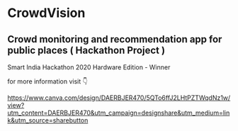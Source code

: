 # CrowdVision

## Crowd monitoring and recommendation app for public places ( Hackathon Project )

Smart India Hackathon 2020 Hardware Edition - Winner

for more information visit 👇

https://www.canva.com/design/DAERBJER470/5QTo6ffJ2LHtPZTWqdNz1w/view?utm_content=DAERBJER470&utm_campaign=designshare&utm_medium=link&utm_source=sharebutton

